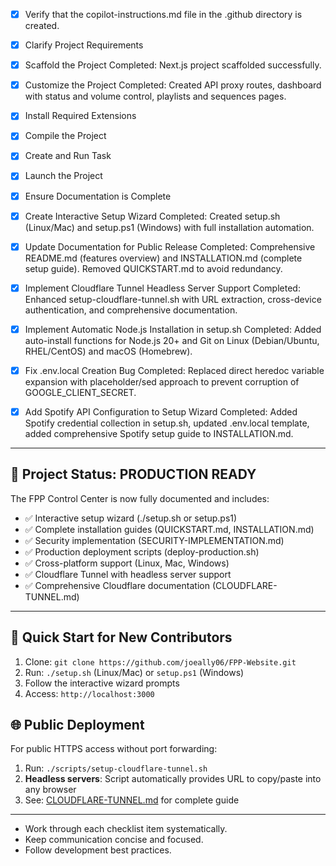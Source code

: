- [x] Verify that the copilot-instructions.md file in the .github directory is created.

- [x] Clarify Project Requirements

- [x] Scaffold the Project
	Completed: Next.js project scaffolded successfully.

- [x] Customize the Project
	Completed: Created API proxy routes, dashboard with status and volume control, playlists and sequences pages.

- [x] Install Required Extensions

- [x] Compile the Project

- [x] Create and Run Task

- [x] Launch the Project

- [x] Ensure Documentation is Complete

- [x] Create Interactive Setup Wizard
	Completed: Created setup.sh (Linux/Mac) and setup.ps1 (Windows) with full installation automation.

- [x] Update Documentation for Public Release
	Completed: Comprehensive README.md (features overview) and INSTALLATION.md (complete setup guide). Removed QUICKSTART.md to avoid redundancy.

- [x] Implement Cloudflare Tunnel Headless Server Support
	Completed: Enhanced setup-cloudflare-tunnel.sh with URL extraction, cross-device authentication, and comprehensive documentation.

- [x] Implement Automatic Node.js Installation in setup.sh
	Completed: Added auto-install functions for Node.js 20+ and Git on Linux (Debian/Ubuntu, RHEL/CentOS) and macOS (Homebrew).

- [x] Fix .env.local Creation Bug
	Completed: Replaced direct heredoc variable expansion with placeholder/sed approach to prevent corruption of GOOGLE_CLIENT_SECRET.

- [x] Add Spotify API Configuration to Setup Wizard
	Completed: Added Spotify credential collection in setup.sh, updated .env.local template, added comprehensive Spotify setup guide to INSTALLATION.md.

---

## 🎯 Project Status: PRODUCTION READY

The FPP Control Center is now fully documented and includes:
- ✅ Interactive setup wizard (./setup.sh or setup.ps1)
- ✅ Complete installation guides (QUICKSTART.md, INSTALLATION.md)
- ✅ Security implementation (SECURITY-IMPLEMENTATION.md)
- ✅ Production deployment scripts (deploy-production.sh)
- ✅ Cross-platform support (Linux, Mac, Windows)
- ✅ Cloudflare Tunnel with headless server support
- ✅ Comprehensive Cloudflare documentation (CLOUDFLARE-TUNNEL.md)

---

## 🚀 Quick Start for New Contributors

1. Clone: `git clone https://github.com/joeally06/FPP-Website.git`
2. Run: `./setup.sh` (Linux/Mac) or `setup.ps1` (Windows)
3. Follow the interactive wizard prompts
4. Access: `http://localhost:3000`

## 🌐 Public Deployment

For public HTTPS access without port forwarding:
1. Run: `./scripts/setup-cloudflare-tunnel.sh`
2. **Headless servers**: Script automatically provides URL to copy/paste into any browser
3. See: [CLOUDFLARE-TUNNEL.md](../docs/CLOUDFLARE-TUNNEL.md) for complete guide

---

- Work through each checklist item systematically.
- Keep communication concise and focused.
- Follow development best practices.
